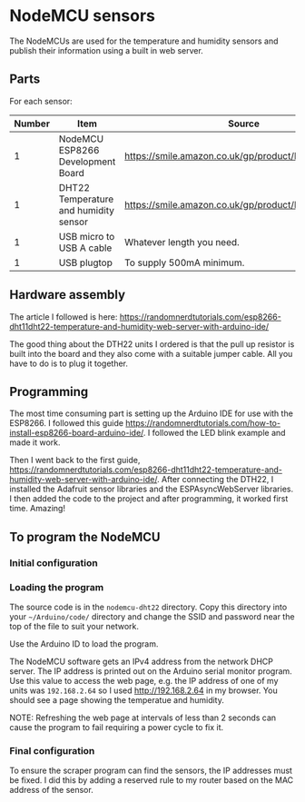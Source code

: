 # NodeMCU sensors

The NodeMCUs are used for the temperature and humidity sensors and publish
their information using a built in web server.

## Parts

For each sensor:

| Number | Item | Source |
| ------ | ---- | ------ |
| 1 | NodeMCU ESP8266 Development Board | <https://smile.amazon.co.uk/gp/product/B074Q2WM1Y/> |
| 1 | DHT22 Temperature and humidity sensor | <https://smile.amazon.co.uk/gp/product/B072391SJV/> |
| 1 | USB micro to USB A cable | Whatever length you need. |
| 1 | USB plugtop | To supply 500mA minimum. |

## Hardware assembly

The article I followed is here: <https://randomnerdtutorials.com/esp8266-dht11dht22-temperature-and-humidity-web-server-with-arduino-ide/>

The good thing about the DTH22 units I ordered is that the pull up resistor is
built into the board and they also come with a suitable jumper cable.  All you
have to do is to plug it together.

## Programming

The most time consuming part is setting up the Arduino IDE for use with the
ESP8266.  I followed this guide <https://randomnerdtutorials.com/how-to-install-esp8266-board-arduino-ide/>.
I followed the LED blink example and made it work.

Then I went back to the first guide, <https://randomnerdtutorials.com/esp8266-dht11dht22-temperature-and-humidity-web-server-with-arduino-ide/>.
After connecting the DTH22, I installed the Adafruit sensor libraries and the
ESPAsyncWebServer libraries.  I then added the code to the project and after
programming, it worked first time.  Amazing!

## To program the NodeMCU

### Initial configuration

### Loading the program

The source code is in the `nodemcu-dht22` directory.  Copy this directory into
your `~/Arduino/code/` directory and change the SSID and password near the top
of the file to suit your network.

Use the Arduino ID to load the program.

The NodeMCU software gets an IPv4 address from the network DHCP server.  The IP
address is printed out on the Arduino serial monitor program. Use this value
to access the web page, e.g. the IP address of one of my units was
`192.168.2.64` so I used <http://192.168.2.64> in my browser.  You should see
a page showing the temperatue and humidity.

NOTE: Refreshing the web page at intervals of less than 2 seconds can cause the
program to fail requiring a power cycle to fix it.

### Final configuration

To ensure the scraper program can find the sensors, the IP addresses must be
fixed.  I did this by adding a reserved rule to my router based on the MAC
address of the sensor.

